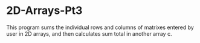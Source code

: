 # 2D-Arrays-Pt3
This program sums the individual rows and columns of matrixes entered by user in 2D arrays, and then calculates sum total in another array c.
